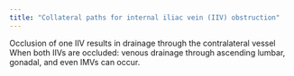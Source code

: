 ```yaml
---
title: "Collateral paths for internal iliac vein (IIV) obstruction"
---
```

Occlusion of one IIV results in drainage through the contralateral vessel
When both IIVs are occluded: venous drainage through ascending lumbar, gonadal, and even IMVs can occur.

